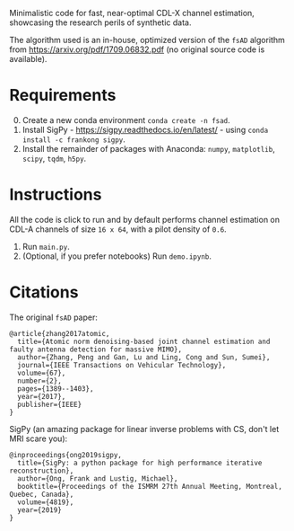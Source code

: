 Minimalistic code for fast, near-optimal CDL-X channel estimation, showcasing the research perils of synthetic data.

The algorithm used is an in-house, optimized version of the ```fsAD``` algorithm from https://arxiv.org/pdf/1709.06832.pdf (no original source code is available).

# Requirements
0. Create a new conda environment ```conda create -n fsad```.
1. Install SigPy - https://sigpy.readthedocs.io/en/latest/ - using ```conda install -c frankong sigpy```.
2. Install the remainder of packages with Anaconda: ```numpy```, ```matplotlib```, ```scipy```, ```tqdm```, ```h5py```.

# Instructions
All the code is click to run and by default performs channel estimation on CDL-A channels of size ```16 x 64```, with a pilot density of ```0.6```.

1. Run ```main.py```.
2. (Optional, if you prefer notebooks) Run ```demo.ipynb```.

# Citations
The original ```fsAD``` paper:
```
@article{zhang2017atomic,
  title={Atomic norm denoising-based joint channel estimation and faulty antenna detection for massive MIMO},
  author={Zhang, Peng and Gan, Lu and Ling, Cong and Sun, Sumei},
  journal={IEEE Transactions on Vehicular Technology},
  volume={67},
  number={2},
  pages={1389--1403},
  year={2017},
  publisher={IEEE}
}
```

SigPy (an amazing package for linear inverse problems with CS, don't let MRI scare you):
```
@inproceedings{ong2019sigpy,
  title={SigPy: a python package for high performance iterative reconstruction},
  author={Ong, Frank and Lustig, Michael},
  booktitle={Proceedings of the ISMRM 27th Annual Meeting, Montreal, Quebec, Canada},
  volume={4819},
  year={2019}
}
```
